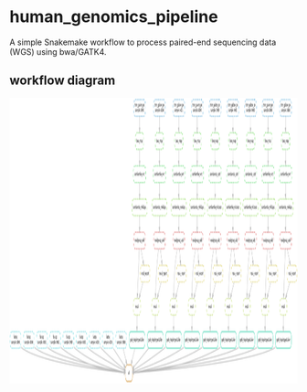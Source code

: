 # human_genomics_pipeline
A simple Snakemake workflow to process paired-end sequencing data (WGS) using bwa/GATK4.

## workflow diagram

<img src="dag.png" height="500"> 
